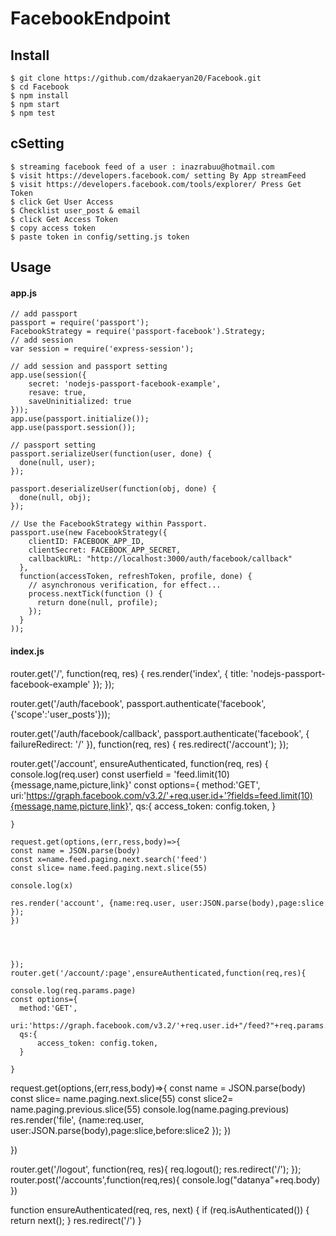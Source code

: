 FacebookEndpoint
=======================================

 ## Install

    $ git clone https://github.com/dzakaeryan20/Facebook.git
    $ cd Facebook
    $ npm install
    $ npm start
    $ npm test

 ## cSetting
    $ streaming facebook feed of a user : inazrabuu@hotmail.com
    $ visit https://developers.facebook.com/ setting By App streamFeed 
    $ visit https://developers.facebook.com/tools/explorer/ Press Get Token
    $ click Get User Access
    $ Checklist user_post & email
    $ click Get Access Token 
    $ copy access token 
    $ paste token in config/setting.js token

## Usage

#### app.js

    // add passport
    passport = require('passport');
    FacebookStrategy = require('passport-facebook').Strategy;
    // add session
    var session = require('express-session');

    // add session and passport setting
    app.use(session({
        secret: 'nodejs-passport-facebook-example',
        resave: true,
        saveUninitialized: true
    }));
    app.use(passport.initialize());
    app.use(passport.session());

    // passport setting
    passport.serializeUser(function(user, done) {
      done(null, user);
    });

    passport.deserializeUser(function(obj, done) {
      done(null, obj);
    });

    // Use the FacebookStrategy within Passport.
    passport.use(new FacebookStrategy({
        clientID: FACEBOOK_APP_ID,
        clientSecret: FACEBOOK_APP_SECRET,
        callbackURL: "http://localhost:3000/auth/facebook/callback"
      },
      function(accessToken, refreshToken, profile, done) {
        // asynchronous verification, for effect...
        process.nextTick(function () {
          return done(null, profile);
        });
      }
    ));

#### index.js

   router.get('/', function(req, res) {
   res.render('index', { title: 'nodejs-passport-facebook-example' });
   });

   router.get('/auth/facebook',
   passport.authenticate('facebook',{'scope':'user_posts'}));

   router.get('/auth/facebook/callback', 
   passport.authenticate('facebook', { failureRedirect: '/' }),
   function(req, res) {
    res.redirect('/account');
    });

   router.get('/account', ensureAuthenticated, function(req, res) {
   console.log(req.user)
   const userfield = 'feed.limit(10){message,name,picture,link}' 
   const options={
        method:'GET',
        uri:'https://graph.facebook.com/v3.2/'+req.user.id+'?fields=feed.limit(10){message,name,picture,link}',
        qs:{
            access_token: config.token,
        }

    }  
    
    request.get(options,(err,ress,body)=>{
    const name = JSON.parse(body)
    const x=name.feed.paging.next.search('feed')
    const slice= name.feed.paging.next.slice(55)

    console.log(x)

    res.render('account', {name:req.user, user:JSON.parse(body),page:slice });
    })

   

  
    });
    router.get('/account/:page',ensureAuthenticated,function(req,res){
  
    console.log(req.params.page)
    const options={
      method:'GET',
      uri:'https://graph.facebook.com/v3.2/'+req.user.id+"/feed?"+req.params.page,
      qs:{
          access_token: config.token,
      }

    }

   request.get(options,(err,ress,body)=>{
    const name = JSON.parse(body)
    const slice= name.paging.next.slice(55)
    const slice2= name.paging.previous.slice(55)
    console.log(name.paging.previous)
    res.render('file', {name:req.user, user:JSON.parse(body),page:slice,before:slice2 });
    })
  
})

   router.get('/logout', function(req, res){
   req.logout();
   res.redirect('/');
   });
   router.post('/accounts',function(req,res){
   console.log("datanya"+req.body)
   })

   function ensureAuthenticated(req, res, next) {
   if (req.isAuthenticated()) { return next(); }
   res.redirect('/')
   }

